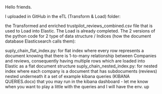 Hello friends.



I uploaded in GitHub in the eTL (Transform & Load) folder:

the Transformed and enriched trustpilot_reviews_combined.csv file that is used to Load into Elastic. The Load is already completed.
The 2 versions of the python code for 2 type of data structure / Indices (how the document database Elasticsearch calls them):

suply_chain_flat_index.py: for flat index where every row represents a document knowing that there is 1-to-many relationship between Companies and reviews, consequently having multiple rows which are loaded into Elastic as a flat document structure
suply_chain_nested_index.py: for nested index where each company is a document that has subdocuments (reviews) nested underneath it
a set of example kibana queries (KIBANA QUERIES.docx) that you may run in the kibana dashboard - let me know when you want to play a little with the queries and I will have the env. up
